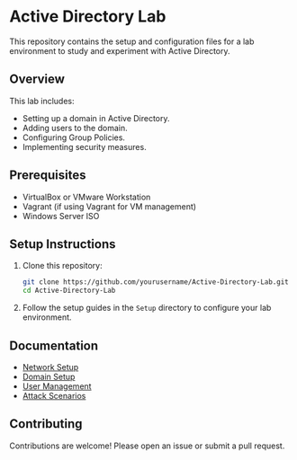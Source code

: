 # Active Directory Lab

This repository contains the setup and configuration files for a lab environment to study and experiment with Active Directory.

## Overview

This lab includes:
- Setting up a domain in Active Directory.
- Adding users to the domain.
- Configuring Group Policies.
- Implementing security measures.

## Prerequisites

- VirtualBox or VMware Workstation
- Vagrant (if using Vagrant for VM management)
- Windows Server ISO

## Setup Instructions

1. Clone this repository:
    ```sh
    git clone https://github.com/yourusername/Active-Directory-Lab.git
    cd Active-Directory-Lab
    ```

2. Follow the setup guides in the `Setup` directory to configure your lab environment.

## Documentation

- [Network Setup](Documentation/Network-Setup.md)
- [Domain Setup](Documentation/Domain-Setup.md)
- [User Management](Documentation/User-Management.md)
- [Attack Scenarios](Documentation/Attack-Scenarios.md)

## Contributing

Contributions are welcome! Please open an issue or submit a pull request.

